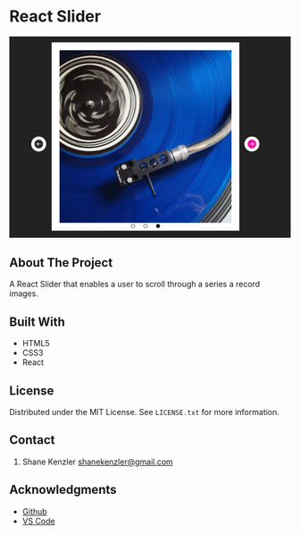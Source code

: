 # React Slider

![Scrolling Animation Sidebar Screenshot](https://github.com/SKenzler/react-slider/blob/master/src/assets/react-slider-image.jpg)

## About The Project

A React Slider that enables a user to scroll through a series a record images.

## Built With

* HTML5
* CSS3
* React

## License

Distributed under the MIT License. See `LICENSE.txt` for more information.


## Contact
1. Shane Kenzler <shanekenzler@gmail.com>

## Acknowledgments

* [Github](https://github.com)
* [VS Code](https://code.visualstudio.com)


